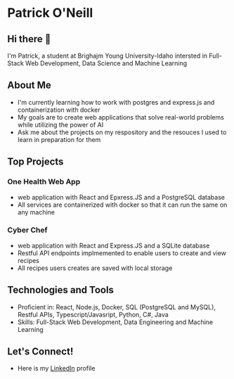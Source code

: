 # Patrick O'Neill

## Hi there 👋

I'm Patrick, a student at Brighajm Young University-Idaho intersted in Full-Stack Web Development, Data Science and Machine Learning

## About Me 
- I'm currently learning how to work with postgres and express.js and containerization with docker
- My goals are to create web applications that solve real-world problems while utilizing the power of AI
- Ask me about the projects on my respository and the resouces I used to learn in preparation for them

## Top Projects 

### One Health Web App
-  web application with React and Epxress.JS and a PostgreSQL database
-  All services are containerized with docker so that it can run the same on any machine

### Cyber Chef  
- web application with React and Express.JS and a SQLite database
- Restful API endpoints implmemented to enable users to create and view recipes
- All recipes users creates are saved with local storage  

## Technologies and Tools

- Proficient in: React, Node.js, Docker, SQL (PostgreSQL and MySQL), Restful APIs, Typescript/Javasript, Python, C#, Java
- Skills: Full-Stack Web Development, Data Engineering and Machine Learning

## Let's Connect! 
- Here is my [LinkedIn](www.linkedin.com/in/p-oneill) profile


